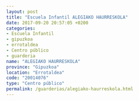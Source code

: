 ```yaml
---
layout: post
title: "Escuela Infantil ALEGIAKO HAURRESKOLA"
date: 2017-09-20 20:57:05 +0200
categories:
- Escuela Infantil
- gipuzkoa
- errotaldea
- Centro público
- guarderia
name: "ALEGIAKO HAURRESKOLA"
province: "Gipuzkoa"
location: "Errotaldea"
code: "20014076"
type: "Centro público"
permalink: /guarderias/alegiako-haurreskola.html
---
```

